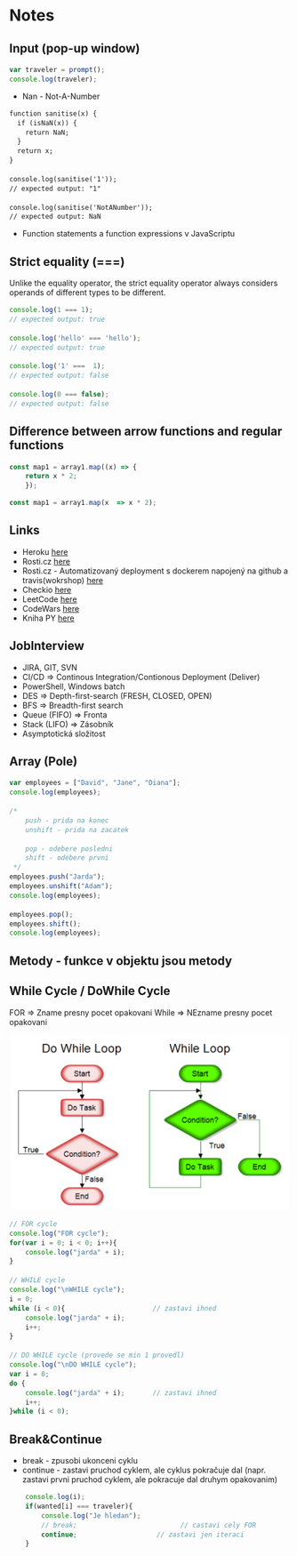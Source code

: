 # Notes

## Input (pop-up window)
```javascript
var traveler = prompt();
console.log(traveler);
```

* Nan - Not-A-Number
```html
function sanitise(x) {
  if (isNaN(x)) {
    return NaN;
  }
  return x;
}

console.log(sanitise('1'));
// expected output: "1"

console.log(sanitise('NotANumber'));
// expected output: NaN
```
* Function statements a function expressions v JavaScriptu

## Strict equality (===)

Unlike the equality operator, the strict equality operator always considers operands of different types to be different.

```javascript
console.log(1 === 1);
// expected output: true

console.log('hello' === 'hello');
// expected output: true

console.log('1' ===  1);
// expected output: false

console.log(0 === false);
// expected output: false
```

## Difference between arrow functions and regular functions

```javascript
const map1 = array1.map((x) => {
    return x * 2;
    });
```

```javascript
const map1 = array1.map(x  => x * 2);
```

## Links

* Heroku <a href="https://dashboard.heroku.com/">here</a>
* Rosti.cz <a href="https://rosti.cz/"> here</a>
* Rosti.cz - Automatizovaný deployment s dockerem napojený na github a travis(wokrshop) <a href="https://www.youtube.com/watch?v=JQng3Utewo0&list=PLVqtbc0z8jiFpAFP0jwlhlofA4iKfraux&index=2"> here</a>
* Checkio <a href="https://checkio.org/"> here</a>
* LeetCode <a href="https://leetcode.com/"> here</a>
* CodeWars <a href="https://leetcode.com/"> here</a>
* Kniha PY <a href="http://diveintopython3.py.cz/index.html"> here</a>

## JobInterview

* JIRA, GIT, SVN
* CI/CD => Continous Integration/Contionous Deployment (Deliver)
* PowerShell, Windows batch
* DES => Depth-first-search (FRESH, CLOSED, OPEN)
* BFS => Breadth-first search
* Queue (FIFO)  => Fronta
* Stack (LIFO) => Zásobník 
* Asymptotická složitost

## Array (Pole)

```javascript
var employees = ["David", "Jane", "Diana"];
console.log(employees);

/*
    push - prida na konec
    unshift - prida na zacatek

    pop - odebere posledni
    shift - odebere prvni
 */
employees.push("Jarda");
employees.unshift("Adam");
console.log(employees);

employees.pop();
employees.shift();
console.log(employees);
```

## Metody - funkce v objektu jsou metody

## While Cycle / DoWhile Cycle

FOR => Zname presny pocet opakovani
While => NEzname presny pocet opakovani
<p>
<img src="./Pics/DoWhileFlowchart.png" width="550" />
</p>

```javascript
// FOR cycle
console.log("FOR cycle");
for(var i = 0; i < 0; i++){
    console.log("jarda" + i);
}

// WHILE cycle
console.log("\nWHILE cycle");
i = 0;
while (i < 0){                      // zastavi ihned
    console.log("jarda" + i);
    i++;
}

// DO WHILE cycle (provede se min 1 provedl)
console.log("\nDO WHILE cycle");
var i = 0;
do {
    console.log("jarda" + i);       // zastavi ihned
    i++;
}while (i < 0);
```

## Break&Continue

* break - zpusobi ukonceni cyklu
* continue - zastavi pruchod cyklem, ale cyklus pokračuje dal (napr. zastavi prvni pruchod cyklem, ale pokracuje dal druhym opakovanim)

```javascript
    console.log(i);
    if(wanted[i] === traveler){
        console.log("Je hledan");
        // break;                          // castavi cely FOR
        continue;                    // zastavi jen iteraci
    }
```